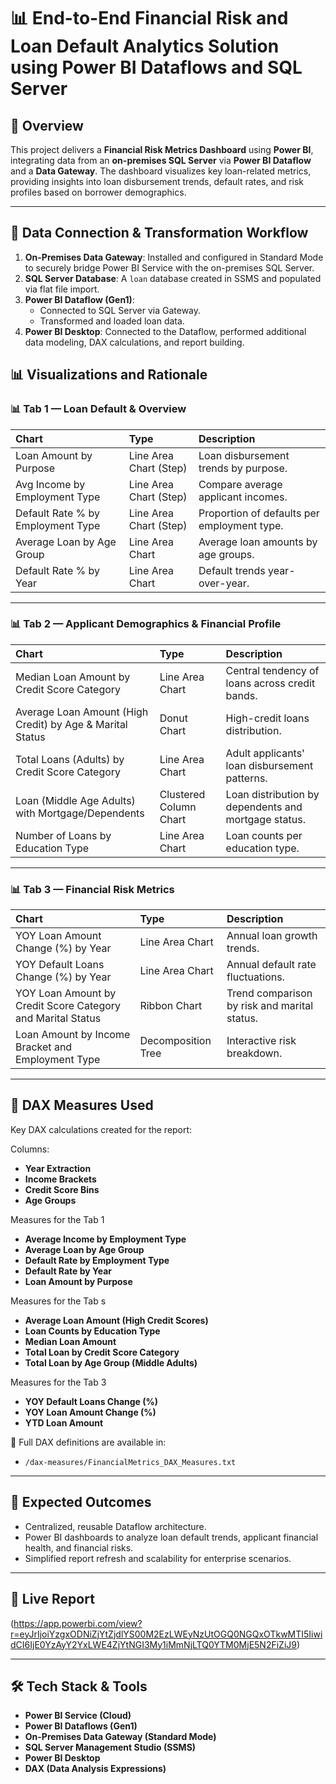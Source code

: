 # 📊 End-to-End Financial Risk and Loan Default Analytics Solution using Power BI Dataflows and SQL Server

## 📌 Overview

This project delivers a **Financial Risk Metrics Dashboard** using **Power BI**, integrating data from an **on-premises SQL Server** via **Power BI Dataflow** and a **Data Gateway**. The dashboard visualizes key loan-related metrics, providing insights into loan disbursement trends, default rates, and risk profiles based on borrower demographics.

---

## 🔌 Data Connection & Transformation Workflow

1. **On-Premises Data Gateway**: Installed and configured in Standard Mode to securely bridge Power BI Service with the on-premises SQL Server.
2. **SQL Server Database**: A `loan` database created in SSMS and populated via flat file import.
3. **Power BI Dataflow (Gen1)**: 
   - Connected to SQL Server via Gateway.
   - Transformed and loaded loan data.
4. **Power BI Desktop**: Connected to the Dataflow, performed additional data modeling, DAX calculations, and report building.

## 📊 Visualizations and Rationale

### 📊 Tab 1 — Loan Default & Overview
| Chart | Type | Description |
|:-------|:------------|:--------------|
| Loan Amount by Purpose | Line Area Chart (Step) | Loan disbursement trends by purpose. |
| Avg Income by Employment Type | Line Area Chart (Step) | Compare average applicant incomes. |
| Default Rate % by Employment Type | Line Area Chart (Step) | Proportion of defaults per employment type. |
| Average Loan by Age Group | Line Area Chart | Average loan amounts by age groups. |
| Default Rate % by Year | Line Area Chart | Default trends year-over-year. |

---

### 📊 Tab 2 — Applicant Demographics & Financial Profile
| Chart | Type | Description |
|:-------|:------------|:--------------|
| Median Loan Amount by Credit Score Category | Line Area Chart | Central tendency of loans across credit bands. |
| Average Loan Amount (High Credit) by Age & Marital Status | Donut Chart | High-credit loans distribution. |
| Total Loans (Adults) by Credit Score Category | Line Area Chart | Adult applicants' loan disbursement patterns. |
| Loan (Middle Age Adults) with Mortgage/Dependents | Clustered Column Chart | Loan distribution by dependents and mortgage status. |
| Number of Loans by Education Type | Line Area Chart | Loan counts per education type. |

---

### 📊 Tab 3 — Financial Risk Metrics
| Chart | Type | Description |
|:-------|:------------|:--------------|
| YOY Loan Amount Change (%) by Year | Line Area Chart | Annual loan growth trends. |
| YOY Default Loans Change (%) by Year | Line Area Chart | Annual default rate fluctuations. |
| YOY Loan Amount by Credit Score Category and Marital Status | Ribbon Chart | Trend comparison by risk and marital status. |
| Loan Amount by Income Bracket and Employment Type | Decomposition Tree | Interactive risk breakdown. |

---

## 📐 DAX Measures Used

Key DAX calculations created for the report:

Columns:

- **Year Extraction**
- **Income Brackets**
- **Credit Score Bins**
- **Age Groups**
  
Measures for the Tab 1

- **Average Income by Employment Type**
- **Average Loan by Age Group**
- **Default Rate by Employment Type**
- **Default Rate by Year**
- **Loan Amount by Purpose**

Measures for the Tab s

- **Average Loan Amount (High Credit Scores)**
- **Loan Counts by Education Type**
- **Median Loan Amount**
- **Total Loan by Credit Score Category**
- **Total Loan by Age Group (Middle Adults)**
  
Measures for the Tab 3

- **YOY Default Loans Change (%)**
- **YOY Loan Amount Change (%)**
- **YTD Loan Amount**

📄 Full DAX definitions are available in:
- `/dax-measures/FinancialMetrics_DAX_Measures.txt`

---

## 📌 Expected Outcomes

- Centralized, reusable Dataflow architecture.
- Power BI dashboards to analyze loan default trends, applicant financial health, and financial risks.
- Simplified report refresh and scalability for enterprise scenarios.

---

## 📸 Live Report

(https://app.powerbi.com/view?r=eyJrIjoiYzgxODNiZjYtZjdlYS00M2EzLWEyNzUtOGQ0NGQxOTkwMTI5IiwidCI6IjE0YzAyY2YxLWE4ZjYtNGI3My1iMmNjLTQ0YTM0MjE5N2FiZiJ9)

---

## 🛠️ Tech Stack & Tools

- **Power BI Service (Cloud)**
- **Power BI Dataflows (Gen1)**
- **On-Premises Data Gateway (Standard Mode)**
- **SQL Server Management Studio (SSMS)**
- **Power BI Desktop**
- **DAX (Data Analysis Expressions)**
